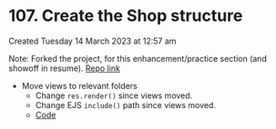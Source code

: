 # 107. Create the Shop structure
Created Tuesday 14 March 2023 at 12:57 am

Note: Forked the project, for this enhancement/practice section (and showoff in resume). [Repo link](https://github.com/exemplar-codes/online-shop-express-ejs-mvc)

- Move views to relevant folders
	- Change `res.render()` since views moved.
	- Change EJS `include()` path since views moved.
	- [Code](https://github.com/exemplar-codes/online-shop-express-ejs-mvc/commit/dea7f61a024da17fb8eca4750c1a48d77b1455f0)